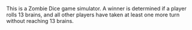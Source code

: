 This is a Zombie Dice game simulator.
A winner is determined if a player rolls 13 brains,
and all other players have taken at least one more turn without reaching 13 brains.